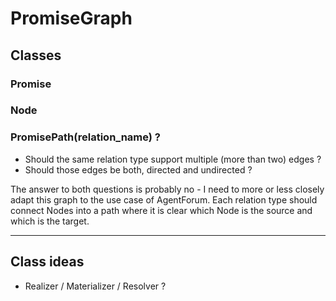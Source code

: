 # PromiseGraph

## Classes

### Promise

### Node

### PromisePath(relation_name) ?

- Should the same relation type support multiple (more than two) edges ?
- Should those edges be both, directed and undirected ?

The answer to both questions is probably no - I need to more or less closely adapt this graph to the use case of
AgentForum. Each relation type should connect Nodes into a path where it is clear which Node is the source and which
is the target.

---

## Class ideas

- Realizer / Materializer / Resolver ?

